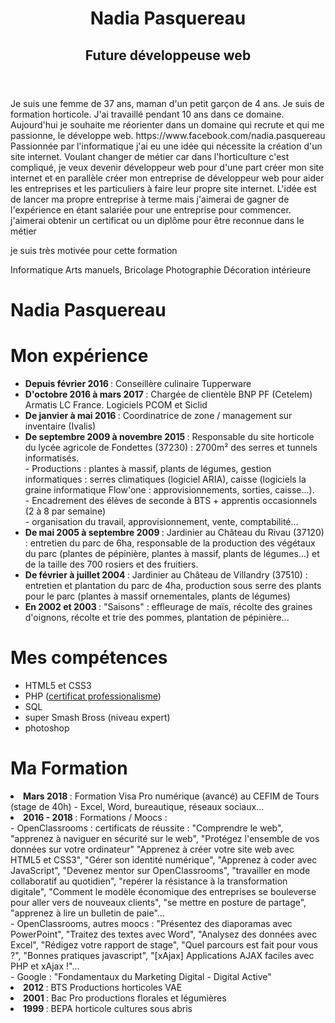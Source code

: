 <header>
  <h1> Nadia Pasquereau </h1>
  <h2>  Future développeuse web </h2>
</header>

<body>
  <section>
    <p> Je suis une femme de 37 ans, maman d'un petit garçon de 4 ans. Je suis de formation horticole. J'ai travaillé pendant 10 ans dans ce domaine. Aujourd'hui je souhaite me réorienter dans un domaine qui recrute et qui me passionne, le développe web. 
      <a> https://www.facebook.com/nadia.pasquereau </a>
      Passionnée par l'informatique j'ai eu une idée qui nécessite la création d'un site internet. Voulant changer de métier car dans l'horticulture c'est compliqué, je veux devenir développeur web pour d'une part créer mon site internet et en parallèle créer mon entreprise de développeur web pour aider les entreprises et les particuliers à faire leur propre site internet. L'idée est de lancer ma propre entreprise à terme mais j'aimerai de gagner de l'expérience en étant salariée pour une entreprise pour commencer.
      j'aimerai obtenir un certificat ou un diplôme pour être reconnue dans le métier
   </p>
  </section>

  <article>
  </article>


</body>


<footer>
  <p> je suis très motivée pour cette formation
  </p>
</footer>


Informatique
Arts manuels, Bricolage
Photographie
Décoration intérieure




<html>   

<head>
  <meta charset="utf-8"/>
  <title>mon cv</title> 
</head>  
<body>
  <p><h1 font-family="arial">Nadia Pasquereau</h1></p>
   
    
<h1> Mon expérience </h1>
<ul>
  <li><b> Depuis février 2016 </b> : Conseillère culinaire Tupperware
  </li>
  <li><b> D'octobre 2016 à mars 2017 </b> : Chargée de clientèle BNP PF (Cetelem) Armatis LC France. Logiciels PCOM et Siclid
  </li>
  <li><b> De janvier à mai 2016 </b> : Coordinatrice de zone / management sur inventaire (Ivalis)
  </li>
  <li><b> De septembre 2009 à novembre 2015 </b> : Responsable du site horticole du lycée agricole de Fondettes (37230) : 2700m² des serres et tunnels informatisés. 
    <br/> - Productions : plantes à massif, plants de légumes, gestion informatiques : serres climatiques (logiciel ARIA), caisse (logiciels la graine informatique Flow'one : approvisionnements, sorties, caisse...).          
    <br/> - Encadrement des élèves de seconde à BTS + apprentis occasionnels (2 à 8 par semaine) 
    <br/> - organisation du travail, approvisionnement, vente, comptabilité...
  </li>
  <li><b> De mai 2005 à septembre 2009 </b> : Jardinier au Château du Rivau (37120) : entretien du parc de 6ha, responsable de la production des végétaux du parc (plantes de pépinière, plantes à massif, plants de légumes...) et de la taille des 700 rosiers et des fruitiers.
  </li>
  <li><b> De février à juillet 2004 </b> : Jardinier au Château de Villandry (37510) : entretien et plantation du parc de 4ha, production sous serre des plants pour le parc (plantes à massif ornementales, plants de légumes)
  </li>
  <li><b> En 2002 et 2003 </b> : "Saisons" : effleurage de maïs, récolte des graines d'oignons, récolte et trie des pommes, plantation de pépinière...
  </li>
</ul>

<h1> Mes compétences </h1>
<ul>
<li> HTML5 et CSS3
</li>
<li>PHP (<a href ="professionalisme.com">certificat professionalisme</a>)</li>
<li> SQL
</li>
<li> super Smash Bross (niveau expert)</li>
<li> photoshop
</li>
</ul>
<h1>Ma Formation </h1>
  <li><b> Mars 2018 </b> : Formation Visa Pro numérique (avancé) au CEFIM de Tours (stage de 40h) - Excel, Word, bureautique, réseaux sociaux...
  </li>
  <li><b> 2016 - 2018 </b> : Formations / Moocs : 
    <br/> - OpenClassrooms : certificats de réussite : "Comprendre le web", "apprenez à naviguer en sécurité sur le web", "Protégez l'ensemble de vos données sur votre ordinateur" "Apprenez à créer votre site web avec HTML5 et CSS3", "Gérer son identité numérique", "Apprenez à coder avec JavaScript", "Devenez mentor sur OpenClassrooms", "travailler en mode collaboratif au quotidien", "repérer la résistance à la transformation digitale", "Comment le modèle économique des entreprises se bouleverse pour aller vers de nouveaux clients", "se mettre en posture de partage", "apprenez à lire un bulletin de paie"...
    <br/> - OpenClassrooms, autres moocs : "Présentez des diaporamas avec PowerPoint", "Traitez des textes avec Word", "Analysez des données avec Excel", "Rédigez votre rapport de stage", "Quel parcours est fait pour vous ?", "Bonnes pratiques javascript", "[xAjax] Applications AJAX faciles avec PHP et xAjax !"...
    <br/> - Google : "Fondamentaux du Marketing Digital - Digital Active" 
  </li>
  <li><b> 2012 </b> : BTS Productions horticoles VAE
   </li>
   <li><b> 2001 </b> : Bac Pro productions florales et légumières
  </li>
  <li><b> 1999 </b> : BEPA horticole cultures sous abris
  </li>
</body> 



</html> 

